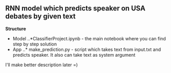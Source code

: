 ## RNN model which predicts speaker on USA debates by given text

**Structure**
* Model
..*ClassifierProject.ipynb - the main notebook where you can find step by step solution 
* App
..* make_prediction.py - script which takes text from input.txt and predicts speaker. It also can take text as system argument
  
I'll make better description later =)
